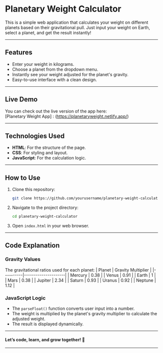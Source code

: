 # Planetary Weight Calculator

This is a simple web application that calculates your weight on different planets based on their gravitational pull. Just input your weight on Earth, select a planet, and get the result instantly!

---

## Features
- Enter your weight in kilograms.
- Choose a planet from the dropdown menu.
- Instantly see your weight adjusted for the planet's gravity.
- Easy-to-use interface with a clean design.

---

## Live Demo
You can check out the live version of the app here:  
[Planetary Weight App] : (https://planetaryweight.netlify.app/)  

---

## Technologies Used
- **HTML**: For the structure of the page.
- **CSS**: For styling and layout.
- **JavaScript**: For the calculation logic.

---

## How to Use
1. Clone this repository:
   ```bash
   git clone https://github.com/yourusername/planetary-weight-calculator.git
   ```
2. Navigate to the project directory:
   ```bash
   cd planetary-weight-calculator
   ```
3. Open `index.html` in your web browser.

---

## Code Explanation
### Gravity Values
The gravitational ratios used for each planet:
| Planet   | Gravity Multiplier |
|----------|---------------------|
| Mercury  | 0.38                |
| Venus    | 0.91                |
| Earth    | 1                   |
| Mars     | 0.38                |
| Jupiter  | 2.34                |
| Saturn   | 0.93                |
| Uranus   | 0.92                |
| Neptune  | 1.12                |

### JavaScript Logic
- The `parseFloat()` function converts user input into a number.
- The weight is multiplied by the planet's gravity multiplier to calculate the adjusted weight.
- The result is displayed dynamically.

------------------------------------------

#### Let’s code, learn, and grow together! 🚀  

------------------------------------------

